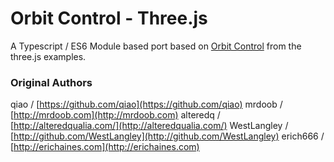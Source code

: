 # Orbit Control - Three.js

A Typescript / ES6 Module based port based on [Orbit Control](https://github.com/mrdoob/three.js/blob/master/examples/js/controls/OrbitControls.js) from the three.js examples.

### Original Authors


qiao / [https://github.com/qiao](https://github.com/qiao)
mrdoob / [http://mrdoob.com](http://mrdoob.com)
alteredq / [http://alteredqualia.com/](http://alteredqualia.com/)
WestLangley / [http://github.com/WestLangley](http://github.com/WestLangley)
erich666 / [http://erichaines.com](http://erichaines.com)
